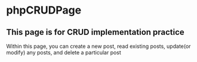 # phpCRUDPage

## This page is for CRUD implementation practice 

Within this page, you can create a new post, read existing posts, update(or modify) any posts, and delete a particular post

